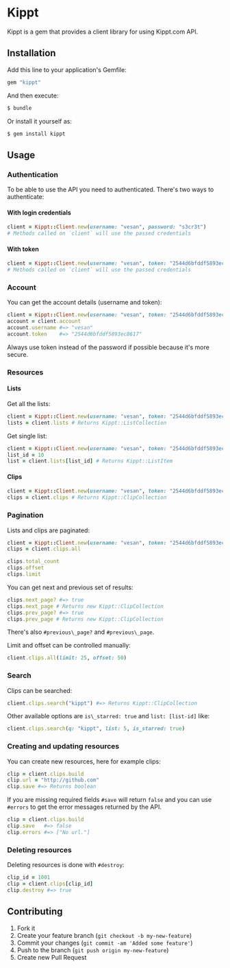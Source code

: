 # Kippt

Kippt is a gem that provides a client library for using Kippt.com API.


## Installation

Add this line to your application's Gemfile:

```ruby
gem "kippt"
```

And then execute:

```sh
$ bundle
```

Or install it yourself as:

```sh
$ gem install kippt
```


## Usage


### Authentication

To be able to use the API you need to authenticated. There's two ways to authenticate:


#### With login credentials

```ruby
client = Kippt::Client.new(username: "vesan", password: "s3cr3t")
# Methods called on `client` will use the passed credentials
```


#### With token

```ruby
client = Kippt::Client.new(username: "vesan", token: "2544d6bfddf5893ec8617")
# Methods called on `client` will use the passed credentials
```


### Account

You can get the account details (username and token):

```ruby
client = Kippt::Client.new(username: "vesan", token: "2544d6bfddf5893ec8617")
account = client.account
account.username #=> "vesan"
account.token    #=> "2544d6bfddf5893ec8617"
```

Always use token instead of the password if possible because it's more secure.


### Resources


#### Lists

Get all the lists:

```ruby
client = Kippt::Client.new(username: "vesan", token: "2544d6bfddf5893ec8617")
lists = client.lists # Returns Kippt::ListCollection
```

Get single list:

```ruby
client = Kippt::Client.new(username: "vesan", token: "2544d6bfddf5893ec8617")
list_id = 10
list = client.lists[list_id] # Returns Kippt::ListItem
```


#### Clips

```ruby
client = Kippt::Client.new(username: "vesan", token: "2544d6bfddf5893ec8617")
clips = client.clips # Returns Kippt::ClipCollection
```


### Pagination

Lists and clips are paginated:

```ruby
client = Kippt::Client.new(username: "vesan", token: "2544d6bfddf5893ec8617")
clips = client.clips.all

clips.total_count
clips.offset
clips.limit
```

You can get next and previous set of results:

```ruby
clips.next_page? #=> true
clips.next_page # Returns new Kippt::ClipCollection
clips.prev_page? #=> true
clips.prev_page # Returns new Kippt::ClipCollection
```

There's also `#previous\_page?` and `#previous\_page`.

Limit and offset can be controlled manually:

```ruby
client.clips.all(limit: 25, offset: 50)
```


### Search

Clips can be searched:

```ruby
client.clips.search("kippt") #=> Returns Kippt::ClipCollection
```

Other available options are `is\_starred: true` and `list: [list-id]` like:

```ruby
client.clips.search(q: "kippt", list: 5, is_starred: true)
```


### Creating and updating resources

You can create new resources, here for example clips:

```ruby
clip = client.clips.build
clip.url = "http://github.com"
clip.save #=> Returns boolean
```

If you are missing required fields `#save` will return `false` and you can use 
`#errors` to get the error messages returned by the API.

```ruby
clip = client.clips.build
clip.save   #=> false
clip.errors #=> ["No url."]
```

### Deleting resources

Deleting resources is done with `#destroy`:

```ruby
clip_id = 1001
clip = client.clips[clip_id]
clip.destroy #=> true
```


## Contributing

1. Fork it
2. Create your feature branch (`git checkout -b my-new-feature`)
3. Commit your changes (`git commit -am 'Added some feature'`)
4. Push to the branch (`git push origin my-new-feature`)
5. Create new Pull Request
